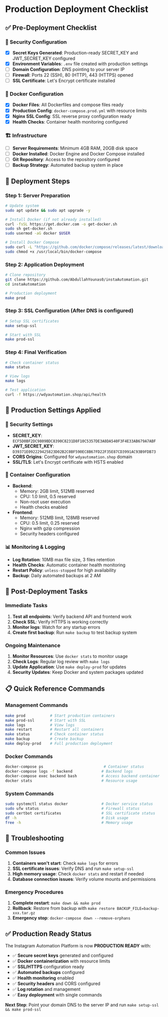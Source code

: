 # Production Deployment Checklist

## ✅ Pre-Deployment Checklist

### 🔐 Security Configuration
- [x] **Secret Keys Generated**: Production-ready SECRET_KEY and JWT_SECRET_KEY configured
- [x] **Environment Variables**: `.env` file created with production settings
- [ ] **Domain Configuration**: DNS pointing to your server IP
- [ ] **Firewall**: Ports 22 (SSH), 80 (HTTP), 443 (HTTPS) opened
- [ ] **SSL Certificate**: Let's Encrypt certificate installed

### 🐳 Docker Configuration
- [x] **Docker Files**: All Dockerfiles and compose files ready
- [x] **Production Config**: `docker-compose.prod.yml` with resource limits
- [x] **Nginx SSL Config**: SSL reverse proxy configuration ready
- [x] **Health Checks**: Container health monitoring configured

### 🏗️ Infrastructure
- [ ] **Server Requirements**: Minimum 4GB RAM, 20GB disk space
- [ ] **Docker Installed**: Docker Engine and Docker Compose installed
- [ ] **Git Repository**: Access to the repository configured
- [ ] **Backup Strategy**: Automated backup system in place

## 🚀 Deployment Steps

### Step 1: Server Preparation
```bash
# Update system
sudo apt update && sudo apt upgrade -y

# Install Docker (if not already installed)
curl -fsSL https://get.docker.com -o get-docker.sh
sudo sh get-docker.sh
sudo usermod -aG docker $USER

# Install Docker Compose
sudo curl -L "https://github.com/docker/compose/releases/latest/download/docker-compose-$(uname -s)-$(uname -m)" -o /usr/local/bin/docker-compose
sudo chmod +x /usr/local/bin/docker-compose
```

### Step 2: Application Deployment
```bash
# Clone repository
git clone https://github.com/AbdullahYounas0/instaAutomation.git
cd instaAutomation

# Production deployment
make prod
```

### Step 3: SSL Configuration (After DNS is configured)
```bash
# Setup SSL certificates
make setup-ssl

# Start with SSL
make prod-ssl
```

### Step 4: Final Verification
```bash
# Check container status
make status

# View logs
make logs

# Test application
curl -f https://wdyautomation.shop/api/health
```

## 🔧 Production Settings Applied

### 🔑 Security Settings
- **SECRET_KEY**: `ECF5D0BF2DC9809BDC8390C8231D8F10C5357DE3A8DA540F3F4E33AB679A7ABF`
- **JWT_SECRET_KEY**: `D39371E092229425823D02B2C0BF590EC8B67FD22F35E87CD3991AC93B9FDB73`
- **CORS Origins**: Configured for `wdyautomation.shop` domain
- **SSL/TLS**: Let's Encrypt certificate with HSTS enabled

### 🐳 Container Configuration
- **Backend**: 
  - Memory: 2GB limit, 512MB reserved
  - CPU: 1.0 limit, 0.5 reserved
  - Non-root user execution
  - Health checks enabled
- **Frontend**: 
  - Memory: 512MB limit, 128MB reserved
  - CPU: 0.5 limit, 0.25 reserved
  - Nginx with gzip compression
  - Security headers configured

### 📊 Monitoring & Logging
- **Log Rotation**: 10MB max file size, 3 files retention
- **Health Checks**: Automatic container health monitoring
- **Restart Policy**: `unless-stopped` for high availability
- **Backup**: Daily automated backups at 2 AM

## 🎯 Post-Deployment Tasks

### Immediate Tasks
1. **Test all endpoints**: Verify backend API and frontend work
2. **Check SSL**: Verify HTTPS is working correctly
3. **Monitor logs**: Watch for any startup errors
4. **Create first backup**: Run `make backup` to test backup system

### Ongoing Maintenance
1. **Monitor Resources**: Use `docker stats` to monitor usage
2. **Check Logs**: Regular log review with `make logs`
3. **Update Application**: Use `make deploy-prod` for updates
4. **Security Updates**: Keep Docker and system packages updated

## 📋 Quick Reference Commands

### Management Commands
```bash
make prod           # Start production containers
make prod-ssl       # Start with SSL
make logs           # View logs
make restart        # Restart all containers
make status         # Check container status
make backup         # Create backup
make deploy-prod    # Full production deployment
```

### Docker Commands
```bash
docker-compose ps                           # Container status
docker-compose logs -f backend             # Backend logs
docker-compose exec backend bash           # Access backend container
docker stats                               # Resource usage
```

### System Commands
```bash
sudo systemctl status docker               # Docker service status
sudo ufw status                            # Firewall status
sudo certbot certificates                  # SSL certificate status
df -h                                      # Disk usage
free -h                                    # Memory usage
```

## 🚨 Troubleshooting

### Common Issues
1. **Containers won't start**: Check `make logs` for errors
2. **SSL certificate issues**: Verify DNS and run `make setup-ssl`
3. **High memory usage**: Check `docker stats` and restart if needed
4. **Database connection issues**: Verify volume mounts and permissions

### Emergency Procedures
1. **Complete restart**: `make down && make prod`
2. **Rollback**: Restore from backup with `make restore BACKUP_FILE=backup-xxx.tar.gz`
3. **Emergency stop**: `docker-compose down --remove-orphans`

## ✅ Production Ready Status

The Instagram Automation Platform is now **PRODUCTION READY** with:

- ✅ **Secure secret keys** generated and configured
- ✅ **Docker containerization** with resource limits
- ✅ **SSL/HTTPS** configuration ready
- ✅ **Automated backups** configured
- ✅ **Health monitoring** enabled
- ✅ **Security headers** and CORS configured
- ✅ **Log rotation** and management
- ✅ **Easy deployment** with single commands

**Next Step**: Point your domain DNS to the server IP and run `make setup-ssl && make prod-ssl`
